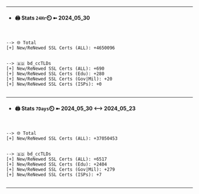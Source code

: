 

---
- #### 🖨️ **Stats** `24Hr`⏲️ ➼ 2024_05_30
```console


--> 🌐 Total
[+] New/ReNewed SSL Certs (ALL): +4650096


--> 🇧🇩 bd_ccTLDs
[+] New/ReNewed SSL Certs (ALL): +690
[+] New/ReNewed SSL Certs (Edu): +280
[+] New/ReNewed SSL Certs (Gov|Mil): +20
[+] New/ReNewed SSL Certs (ISPs): +0


```

---
- #### 🖨️ **Stats** `7Days`⏲️ ➼ 2024_05_30 <--> 2024_05_23
```console


--> 🌐 Total
[+] New/ReNewed SSL Certs (ALL): +37050453


--> 🇧🇩 bd_ccTLDs
[+] New/ReNewed SSL Certs (ALL): +6517
[+] New/ReNewed SSL Certs (Edu): +2404
[+] New/ReNewed SSL Certs (Gov|Mil): +279
[+] New/ReNewed SSL Certs (ISPs): +7


```

---

